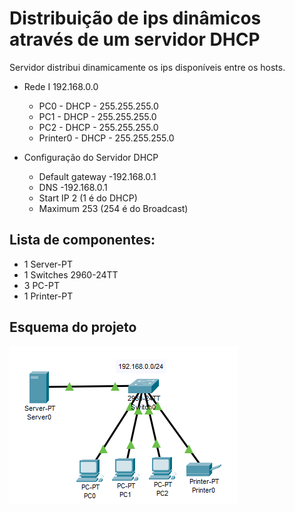 # Distribuição de ips dinâmicos através de um servidor DHCP
  Servidor distribui dinamicamente os ips disponíveis entre os hosts.
  
- Rede I 192.168.0.0 
  - PC0 - DHCP - 255.255.255.0 
  - PC1 - DHCP - 255.255.255.0 
  - PC2 - DHCP - 255.255.255.0 
  - Printer0 - DHCP - 255.255.255.0

- Configuração do Servidor DHCP 
  - Default gateway -192.168.0.1 
  - DNS -192.168.0.1 
  - Start IP 2 (1 é do DHCP) 
  - Maximum 253 (254 é do Broadcast)

      
## Lista de componentes:

- 1  Server-PT
- 1 Switches 2960-24TT
- 3 PC-PT
- 1 Printer-PT

## Esquema do projeto

![Esquema do projeto](ProjetoLogico.png)

